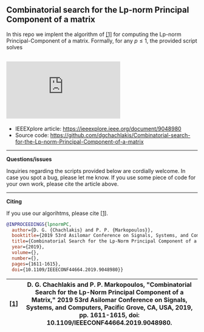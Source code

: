 ## Combinatorial search for the Lp-norm Principal Component of a matrix

In this repo we implent the algorithm of [[1]](https://ieeexplore.ieee.org/document/9048980) for computing the Lp-norm Principal-Component of a matrix. 
Formally, for any $p\leq 1$, the provided script solves 

![equation](https://latex.codecogs.com/svg.latex?%5Cdpi%7B150%7D%20%5Cfn_cm%20%5CLARGE%20%5Cunderset%7B%5Cmathbf%20q%20%5Cin%20%5Cmathbb%20R%5ED%7E%3B%7E%5C%7C%5Cmathbf%20q%5C%7C_2%3D1%7D%7B%5Ctext%7Bmax.%7D%7D%5Cleft%5C%7C%5Cmathbf%20X%5E%5Ctop%5Cmathbf%20q%5Cright%5C%7C_p%5Ep.)
---
* IEEEXplore article: https://ieeexplore.ieee.org/document/9048980
* Source code: https://github.com/dgchachlakis/Combinatorial-search-for-the-Lp-norm-Principal-Component-of-a-matrix
---
**Questions/issues**

Inquiries regarding the scripts provided below are cordially welcome. In case you spot a bug, please let me know. If you use some piece of code for your own work, please cite the article above.

---
**Citing**

If you use our algorihtms, please cite [[1]](https://ieeexplore.ieee.org/document/9048980).
```bibtex
@INPROCEEDINGS{lpnormPC,
  author={D. G. {Chachlakis} and P. P. {Markopoulos}},
  booktitle={2019 53rd Asilomar Conference on Signals, Systems, and Computers}, 
  title={Combinatorial Search for the Lp-Norm Principal Component of a Matrix}, 
  year={2019},
  volume={},
  number={},
  pages={1611-1615},
  doi={10.1109/IEEECONF44664.2019.9048980}}
```
|[[1]](https://ieeexplore.ieee.org/document/9048980)|D. G. Chachlakis and P. P. Markopoulos, "Combinatorial Search for the Lp-Norm Principal Component of a Matrix," 2019 53rd Asilomar Conference on Signals, Systems, and Computers, Pacific Grove, CA, USA, 2019, pp. 1611-1615, doi: 10.1109/IEEECONF44664.2019.9048980.|
|-----|--------|
